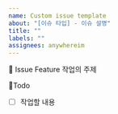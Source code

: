 ```yaml
---
name: Custom issue template
about: "[이슈 타입] - 이슈 설명"
title: ""
labels: ""
assignees: anywhereim
---
```


📕 Issue Feature
작업의 주제

🧾Todo

- [ ] 작업할 내용
